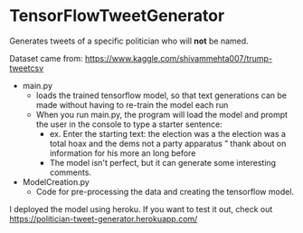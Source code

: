 # TensorFlowTweetGenerator
Generates tweets of a specific politician who will **not** be named.

Dataset came from: https://www.kaggle.com/shivammehta007/trump-tweetcsv

- main.py 
   - loads the trained tensorflow model, so that text generations can be made without having to re-train the model each run
   - When you run main.py, the program will load the model and prompt the user in the console to type a starter sentence:
      - ex. Enter the starting text: the election was a
            the election was a total hoax and the dems not a party apparatus ” thank about on information for his more an long before
      - The model isn't perfect, but it can generate some interesting comments.
- ModelCreation.py
   - Code for pre-processing the data and creating the tensorflow model. 

I deployed the model using heroku. If you want to test it out, check out https://politician-tweet-generator.herokuapp.com/
